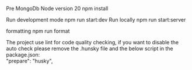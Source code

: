 Pre
MongoDb
Node version 20
npm install

Run development mode
npm run start:dev
Run locally
npm run start:server

formatting
npm run format

The project use lint for code quality checking, if you want to disable the auto check please remove the .hunsky file and the below script in the package.json:  
"prepare": "husky",